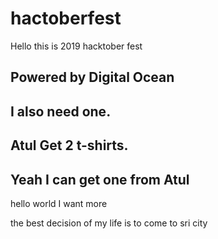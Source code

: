 # hactoberfest

Hello this is 2019 hacktober fest

## Powered by Digital Ocean
## I also need one.
## Atul Get 2 t-shirts.
## Yeah I can get one from Atul

hello world
I want more

the best decision of my life is to come to sri city
